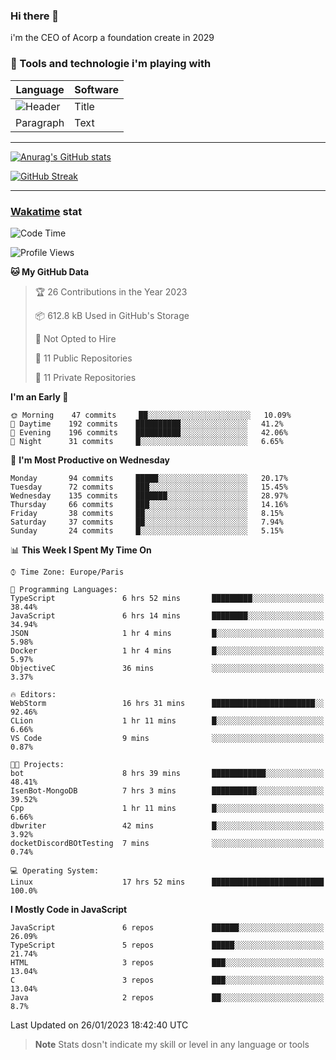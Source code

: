 ### Hi there 👋

i'm the CEO of Acorp a foundation create in 2029  

### 🧰 Tools and technologie i'm playing with

 | Language | Software |
| ----------- | ----------- |
| ![Header](https://img.shields.io/badge/Nuxt3-green&style=for-the-badge&logo=nustjs&logoColor=00DC82) | Title |
| Paragraph | Text |

---

[![Anurag's GitHub stats](https://github-readme-stats.vercel.app/api?username=ackimixs&show_icons=true&theme=github_dark&count_private=true)](https://www.ackimixs.xyz)

[![GitHub Streak](https://github-readme-streak-stats.herokuapp.com?user=Ackimixs&theme=github-dark-blue&date_format=j%20M%5B%20Y%5D&mode=weekly)](https://git.io/streak-stats)

---
 
 ### [Wakatime](https://wakatime.com/) stat

<!--START_SECTION:waka-->
![Code Time](http://img.shields.io/badge/Code%20Time-371%20hrs%2021%20mins-blue)

![Profile Views](http://img.shields.io/badge/Profile%20Views-0-blue)

**🐱 My GitHub Data** 

> 🏆 26 Contributions in the Year 2023
 > 
> 📦 612.8 kB Used in GitHub's Storage 
 > 
> 🚫 Not Opted to Hire
 > 
> 📜 11 Public Repositories 
 > 
> 🔑 11 Private Repositories  
 > 
**I'm an Early 🐤** 

```text
🌞 Morning    47 commits     ██░░░░░░░░░░░░░░░░░░░░░░░   10.09% 
🌆 Daytime    192 commits    ██████████░░░░░░░░░░░░░░░   41.2% 
🌃 Evening    196 commits    ██████████░░░░░░░░░░░░░░░   42.06% 
🌙 Night      31 commits     █░░░░░░░░░░░░░░░░░░░░░░░░   6.65%

```
📅 **I'm Most Productive on Wednesday** 

```text
Monday       94 commits     █████░░░░░░░░░░░░░░░░░░░░   20.17% 
Tuesday      72 commits     ███░░░░░░░░░░░░░░░░░░░░░░   15.45% 
Wednesday    135 commits    ███████░░░░░░░░░░░░░░░░░░   28.97% 
Thursday     66 commits     ███░░░░░░░░░░░░░░░░░░░░░░   14.16% 
Friday       38 commits     ██░░░░░░░░░░░░░░░░░░░░░░░   8.15% 
Saturday     37 commits     ██░░░░░░░░░░░░░░░░░░░░░░░   7.94% 
Sunday       24 commits     █░░░░░░░░░░░░░░░░░░░░░░░░   5.15%

```


📊 **This Week I Spent My Time On** 

```text
⌚︎ Time Zone: Europe/Paris

💬 Programming Languages: 
TypeScript               6 hrs 52 mins       █████████░░░░░░░░░░░░░░░░   38.44% 
JavaScript               6 hrs 14 mins       ████████░░░░░░░░░░░░░░░░░   34.94% 
JSON                     1 hr 4 mins         █░░░░░░░░░░░░░░░░░░░░░░░░   5.98% 
Docker                   1 hr 4 mins         █░░░░░░░░░░░░░░░░░░░░░░░░   5.97% 
ObjectiveC               36 mins             ░░░░░░░░░░░░░░░░░░░░░░░░░   3.37%

🔥 Editors: 
WebStorm                 16 hrs 31 mins      ███████████████████████░░   92.46% 
CLion                    1 hr 11 mins        █░░░░░░░░░░░░░░░░░░░░░░░░   6.66% 
VS Code                  9 mins              ░░░░░░░░░░░░░░░░░░░░░░░░░   0.87%

🐱‍💻 Projects: 
bot                      8 hrs 39 mins       ████████████░░░░░░░░░░░░░   48.41% 
IsenBot-MongoDB          7 hrs 3 mins        ██████████░░░░░░░░░░░░░░░   39.52% 
Cpp                      1 hr 11 mins        █░░░░░░░░░░░░░░░░░░░░░░░░   6.66% 
dbwriter                 42 mins             █░░░░░░░░░░░░░░░░░░░░░░░░   3.92% 
docketDiscordBOtTesting  7 mins              ░░░░░░░░░░░░░░░░░░░░░░░░░   0.74%

💻 Operating System: 
Linux                    17 hrs 52 mins      █████████████████████████   100.0%

```

**I Mostly Code in JavaScript** 

```text
JavaScript               6 repos             ██████░░░░░░░░░░░░░░░░░░░   26.09% 
TypeScript               5 repos             █████░░░░░░░░░░░░░░░░░░░░   21.74% 
HTML                     3 repos             ███░░░░░░░░░░░░░░░░░░░░░░   13.04% 
C                        3 repos             ███░░░░░░░░░░░░░░░░░░░░░░   13.04% 
Java                     2 repos             ██░░░░░░░░░░░░░░░░░░░░░░░   8.7%

```



 Last Updated on 26/01/2023 18:42:40 UTC
<!--END_SECTION:waka-->

> **Note**
> Stats dosn't indicate my skill or level in any language or tools
